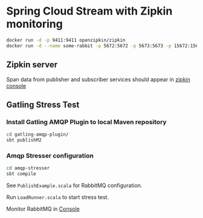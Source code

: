 # Spring Cloud Stream with Zipkin monitoring

```bash
docker run -d -p 9411:9411 openzipkin/zipkin
docker run -d --name some-rabbit -p 5672:5672 -p 5673:5673 -p 15672:15672 rabbitmq:3-management
```

## Zipkin server

Span data from publisher and subscriber services should appear in [zipkin console](http://localhost:9411/zipkin)

## Gatling Stress Test

### Install Gatling AMQP Plugin to local Maven repository

```bash
cd gatling-amqp-plugin/
sbt publishM2
```

### Amqp Stresser configuration

```bash
cd amqp-stresser
sbt compile
```

See `PublishExample.scala` for RabbitMQ configuration.

Run `LoadRunner.scala` to start stress test.

Monitor RabbitMQ in [Console](http://localhost:15672/#/)